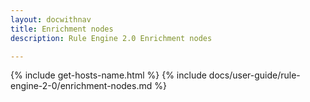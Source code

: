 ```yaml
---
layout: docwithnav
title: Enrichment nodes
description: Rule Engine 2.0 Enrichment nodes

---
```


{% include get-hosts-name.html %}
{% include docs/user-guide/rule-engine-2-0/enrichment-nodes.md %}